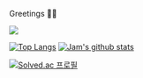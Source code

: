 Greetings 🙋‍♂️

<a href="https://rust-kr.org/">
  <img src="https://img.shields.io/badge/Rust-FF7328?style=flat&logo=Rust&logoColor=white"/>
</a>

[![Top Langs](https://github-readme-stats.vercel.app/api/top-langs/?username=datactor&layout=compact)](https://github.com/anuraghazra/github-readme-stats)
[![Jam's github stats](https://github-readme-stats.vercel.app/api?username=datactor)](https://github.com/anuraghazra/github-readme-stats)


[![Solved.ac
프로필](http://mazassumnida.wtf/api/v2/generate_badge?boj=jaemina)](https://solved.ac/jaemina)

<!---
datactor/datactor is a ✨ special ✨ repository because its `README.md` (this file) appears on your GitHub profile.
You can click the Preview link to take a look at your changes.
--->
